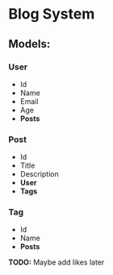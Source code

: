 # Blog System 

## Models:
### User
* Id
* Name
* Email
* Age
* **Posts**

### Post
* Id
* Title
* Description
* **User**
* **Tags**

### Tag
* Id
* Name
* **Posts**




**TODO:** Maybe add likes later
